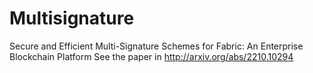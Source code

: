# Multisignature
Secure and Efficient Multi-Signature Schemes for Fabric: An Enterprise Blockchain Platform
See the paper in http://arxiv.org/abs/2210.10294
